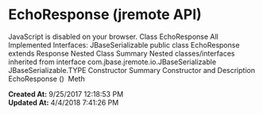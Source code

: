 # EchoResponse (jremote API)

JavaScript is disabled on your browser. Class EchoResponse All Implemented Interfaces: JBaseSerializable public class EchoResponse extends Response Nested Class Summary Nested classes/interfaces inherited from interface com.jbase.jremote.io.JBaseSerializable JBaseSerializable.TYPE Constructor Summary Constructor and Description EchoResponse ()  Meth  

**Created At:** 9/25/2017 12:18:53 PM  
**Updated At:** 4/4/2018 7:41:26 PM  

